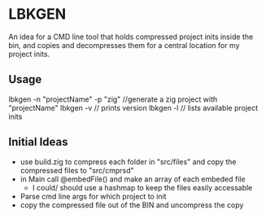 # LBKGEN
An idea for a CMD line tool that holds compressed project inits inside the bin, and copies and decompresses them for a central location for my project inits. 

## Usage
lbkgen -n "projectName" -p "zig" //generate a zig project with "projectName" 
lbkgen -v // prints version
lbkgen -l // lists available project inits

## Initial Ideas
- use build.zig to compress each folder in "src/files" and copy the compressed files to "src/cmprsd"
- in Main call @embedFile() and make an array of each embeded file
    - I could/ should use a hashmap to keep the files easily accessable
- Parse cmd line args for which project to init
- copy the compressed file out of the BIN and uncompress the copy 

